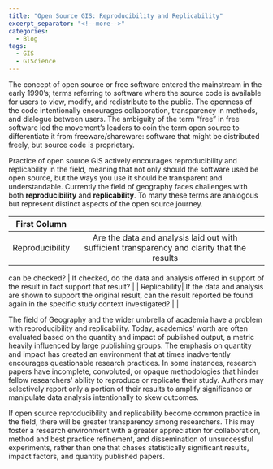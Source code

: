 ```yaml
---
title: "Open Source GIS: Reproducibility and Replicability"
excerpt_separator: "<!--more-->"
categories:
  - Blog
tags:
  - GIS
  - GIScience
---
```


The concept of open source or free software entered the mainstream in the early 1990’s; terms referring to software where the source code is available for users to view, modify, and redistribute to the public. The openness of the code intentionally encourages collaboration, transparency in methods, and dialogue between users. The ambiguity of the term “free” in free software led the movement’s leaders to coin the term open source to differentiate it from freeware/shareware: software that might be distributed freely, but source code is proprietary. 

Practice of open source GIS actively encourages reproducibility and replicability in the field, meaning that not only should the software used be open source, but the ways you use it should be transparent and understandable. Currently the field of geography faces challenges with both **reproducibility** and **replicability**. To many these terms are analogous but represent distinct aspects of the open source journey. 

| First Column | | |
| :-----------: | :-----------: | :----------: |
| Reproducibility | Are the data and analysis laid out with sufficient transparency and clarity that the results
can be checked?
 | If checked, do the data and analysis offered in support of the result in fact support that
result?
 |
| Replicability| If the data and analysis are shown to support the original result, can the result reported be found again in the specific study context investigated?
 | |


The field of Geography and the wider umbrella of academia have a problem with  reproducibility and replicability. Today, academics' worth are often evaluated based on the quantity and impact of published output, a metric heavily influenced by large publishing groups.  The emphasis on quantity and impact has created an environment that at times inadvertently encourages questionable research practices. In some instances, research papers have incomplete, convoluted, or opaque methodologies that hinder fellow researchers' ability to reproduce or replicate their study. Authors may selectively report only a portion of their results to amplify significance or manipulate data analysis intentionally to skew outcomes.


If open source reproducibility and replicability become common practice in the field, there will be greater transparency among researchers. This may foster a research environment with a greater appreciation for collaboration, method and best practice refinement, and dissemination of unsuccessful experiments, rather than one that chases statistically significant results, impact factors, and quantity published papers. 
